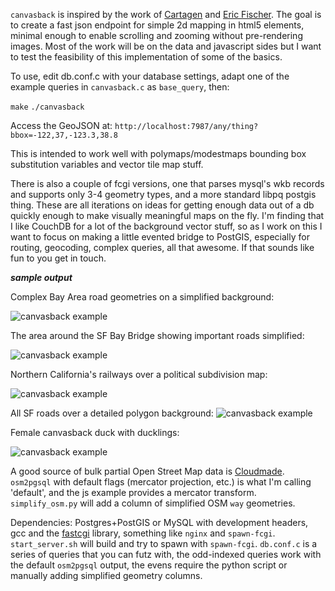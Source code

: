 `canvasback` is inspired by the work of [Cartagen](http://cartagen.org) and 
[Eric Fischer](http://www.flickr.com/photos/walkingsf/). The goal is to create
a fast json endpoint for simple 2d mapping in html5 elements, minimal 
enough to enable scrolling and zooming without pre-rendering images. Most of 
the work will be on the data and javascript sides but I want to test the 
feasibility of this implementation of some of the basics.

To use, edit db.conf.c with your database settings, adapt one of the example
queries in `canvasback.c` as `base_query`, then:

`make`
`./canvasback`

Access the GeoJSON at: `http://localhost:7987/any/thing?bbox=-122,37,-123.3,38.8`

This is intended to work well with polymaps/modestmaps bounding box substitution 
variables and vector tile map stuff.

There is also a couple of fcgi versions, one that parses mysql's wkb records and 
supports only 3-4 geometry types, and a more standard libpq postgis thing. These 
are all iterations on ideas for getting enough data out of a db quickly enough to 
make visually meaningful maps on the fly. I'm finding that I like CouchDB for a 
lot of the background vector stuff, so as I work on this I want to focus on 
making a little evented bridge to PostGIS, especially for routing, geocoding,
complex queries, all that awesome. If that sounds like fun to you get in touch.

***sample output***

Complex Bay Area road geometries on a simplified background:

![canvasback
example](canvasback/raw/master/rendered_map_examples/sf_marin_complex.png)

The area around the SF Bay Bridge showing important roads simplified:

![canvasback example](canvasback/raw/master/rendered_map_examples/Bay_Bridge_simplified.png)

Northern California's railways over a political subdivision map:

![canvasback
example](canvasback/raw/master/rendered_map_examples/Nor_Cal_railways.png)

All SF roads over a detailed polygon background:
![canvasback
example](canvasback/raw/master/rendered_map_examples/SF_all_roads.png)

Female canvasback duck with ducklings:

![canvasback example](canvasback/raw/master/rendered_map_examples/Aythya_valisineria2.jpg)

A good source of bulk partial Open Street Map data is [Cloudmade](http://downloads.cloudmade.com/).
`osm2pgsql` with default flags (mercator projection, etc.) is what I'm calling
'default', and the js example provides a mercator transform. `simplify_osm.py` 
will add a column of simplified OSM `way` geometries.

Dependencies: Postgres+PostGIS or MySQL with development headers, gcc and the 
[fastcgi](http://www.fastcgi.com/) library, something like `nginx` and 
`spawn-fcgi`. `start_server.sh` will build and try to spawn with `spawn-fcgi`. 
`db.conf.c` is a series of queries that you can futz with, the odd-indexed
queries work with the default `osm2pgsql` output, the evens require the python
script or manually adding simplified geometry columns.

